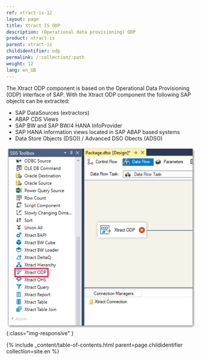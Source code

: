 ```yaml
---
ref: xtract-is-12
layout: page
title: Xtract IS ODP
description: (Operational data provisioning) ODP
product: xtract-is
parent: xtract-is
childidentifier: odp
permalink: /:collection/:path
weight: 12
lang: en_GB
---
```


The Xtract ODP component is based on the Operational Data Provisioning (ODP) interface of SAP. 
With the Xtract ODP component the following SAP objects can be extracted:
- SAP DataSources (extractors)
- ABAP CDS Views
- SAP BW and SAP BW/4 HANA InfoProvider
- SAP HANA information views located in SAP ABAP based systems
- Data Store Objects (DSO)) / Advanced DSO Obects (ADSO)

![ODP](/img/content/xis/odp_overview.png){:class="img-responsive" }

{% include _content/table-of-contents.html parent=page.childidentifier collection=site.en %}
